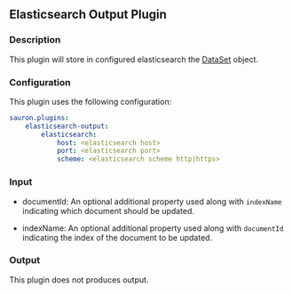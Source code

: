 ## Elasticsearch Output Plugin

### Description

This plugin will store in configured elasticsearch the
[DataSet](https://github.com/freenowtech/sauron/blob/main/core/src/main/java/com/freenow/sauron/model/DataSet.java)
object.

### Configuration

This plugin uses the following configuration:

```yaml
sauron.plugins:
    elasticsearch-output:
        elasticsearch:
            host: <elasticsearch host>
            port: <elasticsearch port>
            scheme: <elasticsearch scheme http|https>
```

### Input

- documentId: An optional additional property used along with ```indexName``` indicating which document should be updated.

- indexName: An optional additional property used along with ```documentId``` indicating the index of the document to be updated.

### Output

This plugin does not produces output.